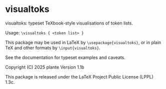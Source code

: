 # visualtoks

visualtoks: typeset TeXbook-style visualisations of token lists.

Usage: `\visualtoks { <token list> }`

This package may be used in LaTeX by `\usepackage{visualtoks}`, or
in plain TeX and other formats by `\input{visualtoks}`.

See the documentation for typeset examples and caveats.

Copyright (C) 2025 plante
Version 1.1b

This package is released under the LaTeX Project Public License (LPPL) 1.3c.

